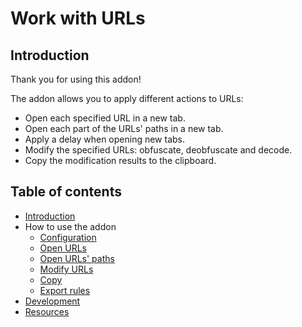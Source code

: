 # Work with URLs

<a name=introduction></a>
## Introduction

Thank you for using this addon!

The addon allows you to apply different actions to URLs:

- Open each specified URL in a new tab.
- Open each part of the URLs' paths in a new tab.
- Apply a delay when opening new tabs.
- Modify the specified URLs: obfuscate, deobfuscate and decode.
- Copy the modification results to the clipboard.

## Table of contents

- [Introduction](#introduction)
- How to use the addon
  - [Configuration](how-to-use/configuration.md)
  - [Open URLs](how-to-use/open-urls.md)
  - [Open URLs' paths](how-to-use/open-paths.md)
  - [Modify URLs](how-to-use/modify-urls.md)
  - [Copy](how-to-use/copy.md)
  - [Export rules](how-to-use/export-rules.md)
- [Development](development/development.md)
- [Resources](resources/resources.md)
